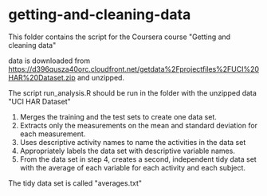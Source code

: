# getting-and-cleaning-data

This folder contains the script for the Coursera course "Getting and cleaning data"

data is downloaded from https://d396qusza40orc.cloudfront.net/getdata%2Fprojectfiles%2FUCI%20HAR%20Dataset.zip and unzipped. 

The script run_analysis.R should be run in the folder with the unzipped data "UCI HAR Dataset"

1. Merges the training and the test sets to create one data set.
2. Extracts only the measurements on the mean and standard deviation for each measurement. 
3. Uses descriptive activity names to name the activities in the data set
4. Appropriately labels the data set with descriptive variable names. 
5. From the data set in step 4, creates a second, independent tidy data set with the average of each variable for each activity and each subject.

The tidy data set is called "averages.txt"